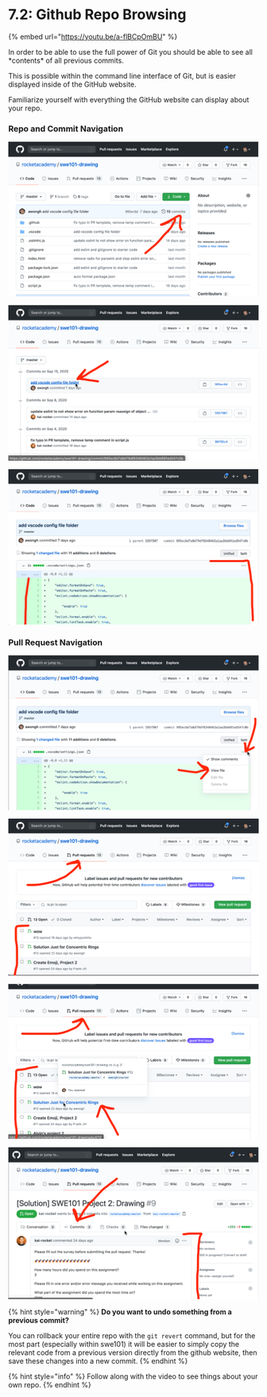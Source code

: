 # 7.2: Github Repo Browsing

{% embed url="https://youtu.be/a-flBCpOmBU" %}

In order to be able to use the full power of Git you should be able to see all \*contents\* of all previous commits.

This is possible within the command line interface of Git, but is easier displayed inside of the GitHub website.

Familiarize yourself with everything the GitHub website can display about your repo.

### Repo and Commit Navigation

![List of all commits.](../.gitbook/assets/screen-shot-2020-09-22-at-9.09.22-pm.png)

![See detail view of each commit.](../.gitbook/assets/screen-shot-2020-09-22-at-9.11.32-pm.png)

![Diff for *every* file. (Remember a commit can have more than one file).](../.gitbook/assets/screen-shot-2020-09-22-at-9.12.10-pm.png)

### Pull Request Navigation

![Full page view (not just diff) for a single file.](../.gitbook/assets/screen-shot-2020-09-22-at-9.14.16-pm.png)

![List of all pull requests on a repo.](../.gitbook/assets/screen-shot-2020-09-22-at-9.15.17-pm.png)

![Details on a single pull request.](../.gitbook/assets/screen-shot-2020-09-22-at-9.16.06-pm.png)

![Survey and a list of all pull request commits.](../.gitbook/assets/screen-shot-2020-09-22-at-9.18.14-pm.png)

{% hint style="warning" %}
**Do you want to undo something from a previous commit?**

You can rollback your entire repo with the `git revert` command, but for the most part \(especially within swe101\) it will be easier to simply copy the relevant code from a previous version directly from the github website, then save these changes into a new commit.
{% endhint %}

{% hint style="info" %}
Follow along with the video to see things about your own repo.
{% endhint %}
